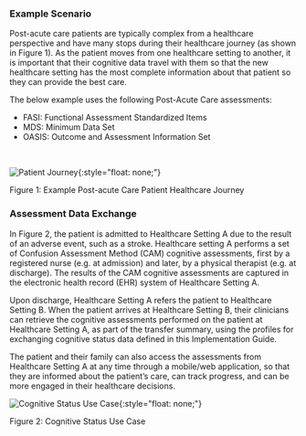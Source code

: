 ### Example Scenario

Post-acute care patients are typically complex from a healthcare perspective and have many stops during their healthcare journey (as shown in Figure 1).  As the patient moves from one healthcare setting to another, it is important that their cognitive data travel with them so that the new healthcare setting has the most complete information about that patient so they can provide the best care.

The below example uses the following Post-Acute Care assessments:
* FASI: Functional Assessment Standardized Items
* MDS: Minimum Data Set
* OASIS: Outcome and Assessment Information Set
<br>

![Patient Journey](Patient_Journey.png){:style="float: none;"}

Figure 1: Example Post-acute Care Patient Healthcare Journey


### Assessment Data Exchange

In Figure 2, the patient is admitted to Healthcare Setting A due to the result of an adverse event, such as a stroke.  Healthcare setting A performs a set of Confusion Assessment Method (CAM) cognitive assessments, first by a registered nurse (e.g. at admission) and later, by a physical therapist (e.g. at discharge).  The results of the CAM cognitive assessments are captured in the electronic health record (EHR) system of Healthcare Setting A.

Upon discharge, Healthcare Setting A refers the patient to Healthcare Setting B.  When the patient arrives at Healthcare Setting B, their clinicians can retrieve the cognitive assessments performed on the patient at Healthcare Setting A, as part of the transfer summary, using the profiles for exchanging cognitive status data defined in this Implementation Guide.

The patient and their family can also access the assessments from Healthcare Setting A at any time through a mobile/web application, so that they are informed about the patient’s care, can track progress, and can be more engaged in their healthcare decisions.

![Cognitive Status Use Case](Cognitive_Status_Use_Case.png){:style="float: none;"}

Figure 2: Cognitive Status Use Case